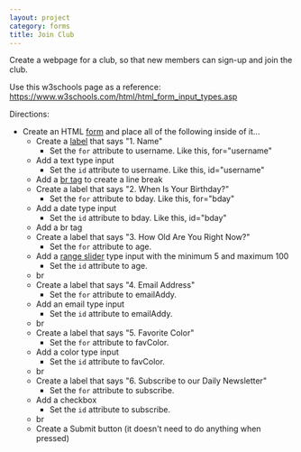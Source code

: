```yaml
---
layout: project
category: forms
title: Join Club
---
```

Create a webpage for a club, so that new members can sign-up and join the club.

Use this w3schools page as a reference: https://www.w3schools.com/html/html_form_input_types.asp

Directions:

- Create an HTML [form](https://www.w3schools.com/html/html_forms.asp) and place all of the following inside of it...
  - Create a [label](https://www.w3schools.com/tags/tag_label.asp) that says "1. Name"
    - Set the `for` attribute to username. Like this, for="username"
  - Add a text type input
    - Set the `id` attribute to username. Like this, id="username"
  - Add a [br tag](https://www.w3schools.com/tags/tag_br.asp) to create a line break
  - Create a label that says "2. When Is Your Birthday?"
    - Set the `for` attribute to bday. Like this, for="bday"
  - Add a date type input
    - Set the `id` attribute to bday. Like this, id="bday"
  - Add a br tag
  - Create a label that says "3. How Old Are You Right Now?"
    - Set the `for` attribute to age.
  - Add a [range slider](https://www.w3schools.com/tags/att_input_type_range.asp) type input with the minimum 5 and maximum 100
    - Set the `id` attribute to age.
  - br
  - Create a label that says "4. Email Address"
    - Set the `for` attribute to emailAddy.
  - Add an email type input
    - Set the `id` attribute to emailAddy.
  - br
  - Create a label that says "5. Favorite Color"
    - Set the `for` attribute to favColor.
  - Add a color type input
    - Set the `id` attribute to favColor.
  - br
  - Create a label that says "6. Subscribe to our Daily Newsletter"
    - Set the `for` attribute to subscribe.
  - Add a checkbox
    - Set the `id` attribute to subscribe.
  - br
  - Create a Submit button (it doesn't need to do anything when pressed)
